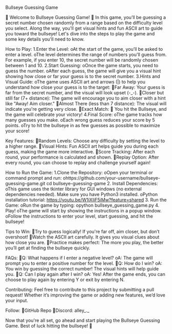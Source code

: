 Bullseye Guessing Game

🎯 Welcome to Bullseye Guessing Game! 🎯
In this game, you’ll be guessing a secret number chosen randomly from a range based on the difficulty level you select. Along the way, you'll get visual hints and fun ASCII art to guide you toward the bullseye! Let's dive into the steps to play the game and some key details you'll need to know.

How to Play:
1.Enter the Level:
oAt the start of the game, you’ll be asked to enter a level.
oThe level determines the range of numbers you'll guess from. For example, if you enter 10, the secret number will be randomly chosen between 1 and 10.
2.Start Guessing:
oOnce the game starts, you need to guess the number.
oAfter each guess, the game will give you a visual hint showing how close or far your guess is to the secret number.
3.Hints and Visual Guide:
oThe game uses ASCII art and arrows (|) to help you understand how close your guess is to the target:
Far Away: Your guess is far from the secret number, and the visual will look upset (-_-).
Closer but still far (7+ distance): The game will encourage you to aim closer with a hint like "Away! Aim closer."
Almost There (less than 7 distance): The visual will indicate you're getting very close.
Exact Match: 🎯 You hit the Bullseye, and the game will celebrate your victory!
4.Final Score:
oThe game tracks how many guesses you make.
oEach wrong guess reduces your score by 5 points.
oTry to hit the bullseye in as few guesses as possible to maximize your score!

Key Features:
Random Levels: Choose any difficulty by setting the level to a higher range.
Visual Hints: Fun ASCII art helps guide you during each guess, making the game more interactive.
Score Tracking: After each round, your performance is calculated and shown.
Replay Option: After every round, you can choose to replay and challenge yourself again!

How to Run the Game:
1.Clone the Repository:
oOpen your terminal or command prompt and run:
ohttps://github.com/your-username/bullseye-guessing-game.git
cd bullseye-guessing-game
2.   Install Dependencies:
oThis game uses the tkinter library for GUI windows (no external dependencies needed). Make sure you have Python3 installed.
oPython installation tutorial: https://youtu.be/W1iXIiF5iMw?feature=shared
3.   Run the Game:
oRun the game by typing:
opython bullseye_guessing_game.py
4.   Play!
oThe game will start by showing the instructions in a popup window.
oFollow the instructions to enter your level, start guessing, and hit the bullseye!


Tips to Win:
Try to guess logically! If you're far off, aim closer, but don’t overshoot!
Watch the ASCII art carefully. It gives you visual clues about how close you are.
Practice makes perfect: The more you play, the better you’ll get at finding the bullseye quickly.

FAQs:
Q: What happens if I enter a negative level?
oA: The game will prompt you to enter a positive number for the level.
Q: How do I win?
oA: You win by guessing the correct number! The visual hints will help guide you.
Q: Can I play again after I win?
oA: Yes! After the game ends, you can choose to play again by entering Y or exit by entering N.

Contributing:
Feel free to contribute to this project by submitting a pull request! Whether it’s improving the game or adding new features, we’d love your input.

Follow:
GitHub Repo
Discord:  alley_._

Now that you're all set, go ahead and start playing the Bullseye Guessing Game. Best of luck hitting the bullseye! 🎯 

